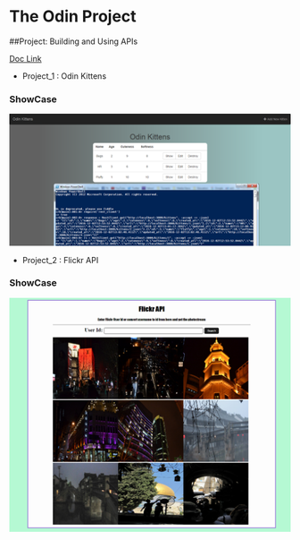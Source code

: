 # The Odin Project
##Project: Building and Using APIs

[Doc Link](http://www.theodinproject.com/courses/ruby-on-rails/lessons/apis)

- Project_1 : Odin Kittens
### ShowCase
![View](https://github.com/MAshrafM/The_Odin_Project/blob/master/18_APIs/odin-kittens/show.png)

- Project_2 : Flickr API
### ShowCase
![View](https://github.com/MAshrafM/The_Odin_Project/blob/master/18_APIs/flickAPI/show.png)

